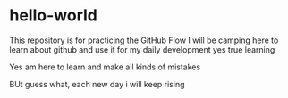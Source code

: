 # hello-world
This repository is for practicing the GitHub Flow
I will be camping here to learn about github and use it for my daily development
yes
true learning

Yes am here to learn and make all kinds of mistakes

BUt guess what, each new day i will keep rising
